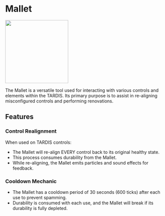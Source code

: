 # Mallet 

<img src="mallet.png" height="200"/>

The Mallet is a versatile tool used for interacting with various controls and elements within the TARDIS. Its primary purpose is to assist in re-aligning misconfigured controls and performing renovations.

## Features

### Control Realignment
When used on TARDIS controls:
- The Mallet will re-align EVERY control back to its original healthy state.
- This process consumes durability from the Mallet.
- While re-aligning, the Mallet emits particles and sound effects for feedback.

### Cooldown Mechanic
- The Mallet has a cooldown period of 30 seconds (600 ticks) after each use to prevent spamming.
- Durability is consumed with each use, and the Mallet will break if its durability is fully depleted.
